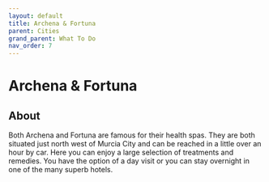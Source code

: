```yaml
---
layout: default
title: Archena & Fortuna
parent: Cities
grand_parent: What To Do
nav_order: 7
---
```


# Archena & Fortuna

## About

Both Archena and Fortuna are famous for their health spas. They are both situated just north west of Murcia City and can be reached in a little over an hour by car. Here you can enjoy a large selection of treatments and remedies. You have the option of a day visit or you can stay overnight in one of the many superb hotels.


